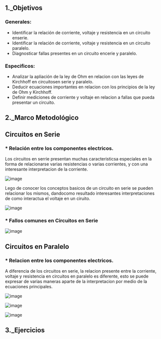 ## 1._Objetivos

### Generales:
   * Identificar la relación de corriente, voltaje y resistencia en un circuito enserie.
   * Identificar la relación de corriente, voltaje y resistencia en un circuito paralelo.
   * Diagnosticar fallas presentes en un circuito encerie y paralelo.
   
### Especificos: 
   * Analizar la apliación de la ley de Ohm en relacion con las leyes de Kirchhoff en circuitosen serie y paralelo.
   * Deducir ecuaciones importantes en relacion con los principios de la ley de Ohm y Kirchhoff.
   * Definir mediciones de corriente y voltaje en relacion a fallas que pueda presentar un circuito.

## 2._Marco Metodológico

## Circuitos en Serie

### * Relación entre los componentes electricos. 

Los circuitos en serrie presentan muchas caracteristicsa especiales en la forma de relacionarse varias resistencias o varias corrientes, y con una interesante interpretacion de la corriente.

![image](https://user-images.githubusercontent.com/116705680/203484773-c910aecb-ab0d-4733-93e3-899bbe57473b.png)

Lego de conocer los conceptos basicos de un circuito en serie se pueden relacionar los mismos, dandocomo resultado interesantes interpretaciones de como interactua el voltaje en un ciruito. 

![image](https://user-images.githubusercontent.com/116705680/203495454-e6e82d57-778c-474e-8ee9-5ad8cf3557dc.png)

### * Fallos comunes en Circuitos en Serie

![image](https://user-images.githubusercontent.com/116705680/203503679-94becf56-b835-444f-a35a-55cba4811b0a.png)

## Circuitos en Paralelo 

### * Relacion entre los componentes electricos.

A diferencia de los circuitos en serie, la relacion presente entre la corriente, voltaje y resistencia en circuitos en paralelo es diferente, esto se puede expresar de varias maneras aparte de la interpretacion por medio de la ecuaciones principales.

![image](https://user-images.githubusercontent.com/116705680/203522397-3065039c-22cf-497c-9fa3-79cbe0861105.png)

![image](https://user-images.githubusercontent.com/116705680/203524998-f0e181c9-0c5e-43ef-874f-66229faac55b.png)

![image](https://user-images.githubusercontent.com/116705680/203647889-ae028fa3-11b4-4ddb-8336-bd461bc96fd7.png)

## 3._Ejercicios 




 
   
   
